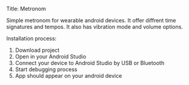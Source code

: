 Title:
Metronom

Simple metronom for wearable android devices. It offer diffrent time signatures and tempos. It also has vibration mode and volume options.

Installation process:
1. Download project
2. Open in your Android Studio
3. Connect your device to Android Studio by USB or Bluetooth
4. Start debugging process
5. App should appear on your android device
